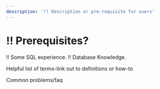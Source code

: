 ```yaml
---
description: '!! Description or pre-requisite for users'
---
```


# !! Prerequisites?

!! Some SQL experience. !! Database Knowledge.

Helpful list of terms-link out to definitions or how-to

Common problems/faq



